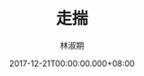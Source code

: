 ---
issue: 255
title: 走揣
author: 林淑期
date: 2017-12-21T00:00:00.000+08:00
topic: 懷想
difficulty: 1
wikidata: Q98095666
wikidata_link: https://www.wikidata.org/wiki/Q98095666
---